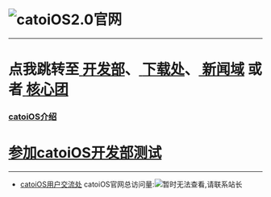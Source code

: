 # ![catoiOS2.0官网](https://pic.imgdb.cn/item/66701716d9c307b7e95e6be5.png)

---


# 点我跳转至[ **开发部**](/iframe/dev.html)、[ **下载处**](-------------)、[ **新闻域**](/iframe/news.html) 或者[ **核心团**](/iframe/star.html)
### [ **catoiOS介绍**](https://www.cnblogs.com/mcr130102/p/18253118)
# [参加catoiOS开发部测试](/d/catOS_test/)

---
* [catoiOS用户交流处](https://group.cnblogs.com/catoiOS/)
catoiOS官网总访问量:![暂时无法查看,请联系站长](https://badges.toozhao.com/badges/01HTRH97ND3F246V3HVM8HCJ0X/blue.svg)
